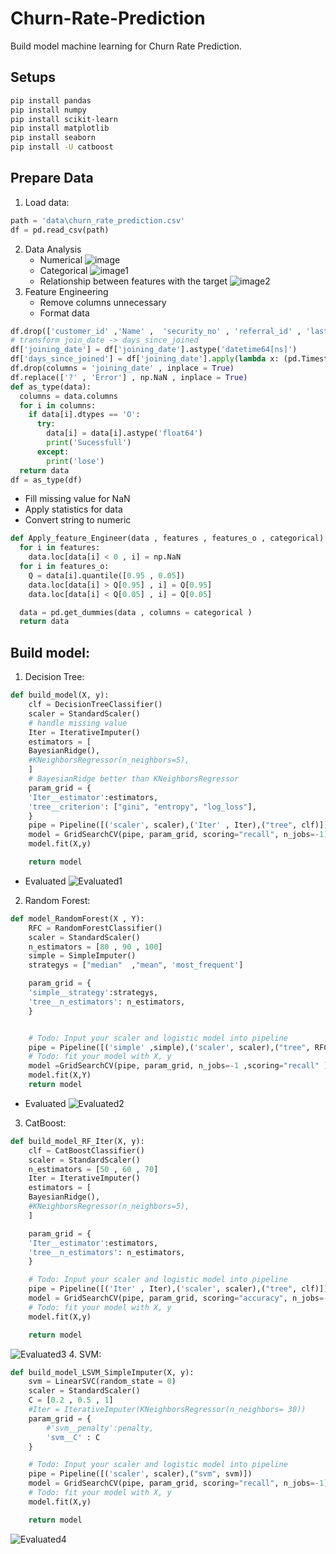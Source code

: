 # Churn-Rate-Prediction
Build model machine learning for Churn Rate Prediction. 

## Setups
```bash
pip install pandas
pip install numpy
pip install scikit-learn
pip install matplotlib
pip install seaborn
pip install -U catboost
```
## Prepare Data

1. Load data:
```python
path = 'data\churn_rate_prediction.csv'
df = pd.read_csv(path)
```
2. Data Analysis
   - Numerical
![image](data/Screenshot%202023-12-29%20093243.png)
   - Categorical
![image1](data/Screenshot%202023-12-29%20093518.png)
   - Relationship between features with the target
![image2](data/Screenshot%202023-12-29%20094802.png)
3. Feature Engineering
   - Remove columns unnecessary
   - Format data
```python
df.drop(['customer_id' ,'Name' ,  'security_no' , 'referral_id' , 'last_visit_time'] , axis = 1 , inplace = True)
# transform join_date -> days_since_joined
df['joining_date'] = df['joining_date'].astype('datetime64[ns]')
df['days_since_joined'] = df['joining_date'].apply(lambda x: (pd.Timestamp('today')-x).days)
df.drop(columns = 'joining_date' , inplace = True)
df.replace(['?' , 'Error'] , np.NaN , inplace = True)
def as_type(data):
  columns = data.columns
  for i in columns:
    if data[i].dtypes == 'O':
      try:
        data[i] = data[i].astype('float64')
        print('Sucessfull')
      except:
        print('lose')
  return data
df = as_type(df)
```
  - Fill missing value for NaN
  - Apply statistics for data
  - Convert string to numeric
```python
def Apply_feature_Engineer(data , features , features_o , categorical):
  for i in features:
    data.loc[data[i] < 0 , i] = np.NaN
  for i in features_o:
    Q = data[i].quantile([0.95 , 0.05])
    data.loc[data[i] > Q[0.95] , i] = Q[0.95]
    data.loc[data[i] < Q[0.05] , i] = Q[0.05]

  data = pd.get_dummies(data , columns = categorical )
  return data
```
## Build model: 
1. Decision Tree:
```python
def build_model(X, y):
    clf = DecisionTreeClassifier()
    scaler = StandardScaler()
    # handle missing value
    Iter = IterativeImputer()
    estimators = [
    BayesianRidge(),
    #KNeighborsRegressor(n_neighbors=5),
    ]
    # BayesianRidge better than KNeighborsRegressor
    param_grid = {
    'Iter__estimator':estimators,
    'tree__criterion': ["gini", "entropy", "log_loss"],
    }
    pipe = Pipeline([('scaler', scaler),('Iter' , Iter),("tree", clf)])
    model = GridSearchCV(pipe, param_grid, scoring="recall", n_jobs=-1)
    model.fit(X,y)

    return model
```
- Evaluated
![Evaluated1](data/Screenshot%202023-12-29%20102934.png)

2. Random Forest:
```python
def model_RandomForest(X , Y):
    RFC = RandomForestClassifier()
    scaler = StandardScaler()
    n_estimators = [80 , 90 , 100]
    simple = SimpleImputer()
    strategys = ["median"  ,"mean", 'most_frequent']

    param_grid = {
    'simple__strategy':strategys,
    'tree__n_estimators': n_estimators,
    }


    # Todo: Input your scaler and logistic model into pipeline
    pipe = Pipeline([('simple' ,simple),('scaler', scaler),("tree", RFC )])
    # Todo: fit your model with X, y
    model =GridSearchCV(pipe, param_grid, n_jobs=-1 ,scoring="recall" )
    model.fit(X,Y)
    return model
```
- Evaluated
![Evaluated2](data/Screenshot%202023-12-29%20103748.png)
3. CatBoost:
```python
def build_model_RF_Iter(X, y):
    clf = CatBoostClassifier()
    scaler = StandardScaler()
    n_estimators = [50 , 60 , 70]
    Iter = IterativeImputer()
    estimators = [
    BayesianRidge(),
    #KNeighborsRegressor(n_neighbors=5),
    ]

    param_grid = {
    'Iter__estimator':estimators,
    'tree__n_estimators': n_estimators,
    }

    # Todo: Input your scaler and logistic model into pipeline
    pipe = Pipeline([('Iter' , Iter),('scaler', scaler),("tree", clf)])
    model = GridSearchCV(pipe, param_grid, scoring="accuracy", n_jobs=-1 )
    # Todo: fit your model with X, y
    model.fit(X,y)

    return model
```
![Evaluated3](data/Screenshot%202023-12-29%20104311.png)
4. SVM:
```python
def build_model_LSVM_SimpleImputer(X, y):
    svm = LinearSVC(random_state = 0)
    scaler = StandardScaler()
    C = [0.2 , 0.5 , 1]
    #Iter = IterativeImputer(KNeighborsRegressor(n_neighbors= 30))
    param_grid = {
        #'svm__penalty':penalty,
        'svm__C' : C
    }

    # Todo: Input your scaler and logistic model into pipeline
    pipe = Pipeline([('scaler', scaler),("svm", svm)])
    model = GridSearchCV(pipe, param_grid, scoring="recall", n_jobs=-1)
    # Todo: fit your model with X, y
    model.fit(X,y)

    return model
```
![Evaluated4](data/Screenshot%202023-12-29%20104736.png)